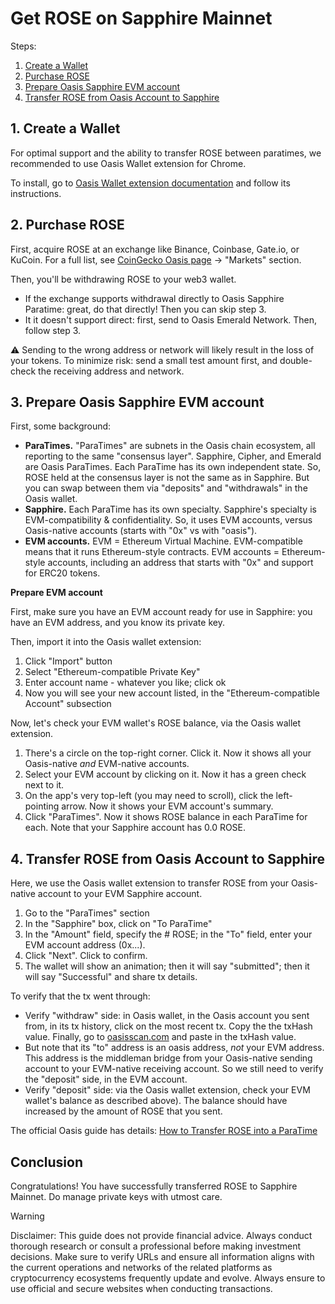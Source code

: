 # Get ROSE on Sapphire Mainnet

Steps:

1. [Create a Wallet](#1-create-a-wallet)
2. [Purchase ROSE](#2-purchase-rose)
3. [Prepare Oasis Sapphire EVM account](#3-prepare-oasis-sapphire-evm-account)
4. [Transfer ROSE from Oasis Account to Sapphire](#4-transfer-rose-from-oasis-account-to-sapphire)

## 1. Create a Wallet

For optimal support and the ability to transfer ROSE between paratimes, we recommended to use Oasis Wallet extension for Chrome.

To install, go to [Oasis Wallet extension documentation](https://docs.oasis.io/general/manage-tokens/oasis-wallets/browser-extension/#install-the-oasis-wallet-via-chrome-web-store) and follow its instructions.

## 2. Purchase ROSE

First, acquire ROSE at an exchange like Binance, Coinbase, Gate.io, or KuCoin. For a full list, see [CoinGecko Oasis page](https://www.coingecko.com/en/coins/oasis-network) -> "Markets" section.

Then, you'll be withdrawing ROSE to your web3 wallet.
- If the exchange supports withdrawal directly to Oasis Sapphire Paratime: great, do that directly! Then you can skip step 3. 
- It it doesn't support direct: first, send to Oasis Emerald Network. Then, follow step 3.

⚠️ Sending to the wrong address or network will likely result in the loss of your tokens. To minimize risk: send a small test amount first, and double-check the receiving address and network.

## 3. Prepare Oasis Sapphire EVM account

First, some background:
- **ParaTimes.** "ParaTimes" are subnets in the Oasis chain ecosystem, all reporting to the same "consensus layer". Sapphire, Cipher, and Emerald are Oasis ParaTimes. Each ParaTime has its own independent state. So, ROSE held at the consensus layer is not the same as in Sapphire. But you can swap between them via "deposits" and "withdrawals" in the Oasis wallet.
- **Sapphire.** Each ParaTime has its own specialty. Sapphire's specialty is EVM-compatibility & confidentiality. So, it uses EVM accounts, versus Oasis-native accounts (starts with "0x" vs with "oasis").
- **EVM accounts.** EVM = Ethereum Virtual Machine. EVM-compatible means that it runs Ethereum-style contracts. EVM accounts = Ethereum-style accounts, including an address that starts with "0x" and support for ERC20 tokens.

**Prepare EVM account**

First, make sure you have an EVM account ready for use in Sapphire: you have an EVM address, and you know its private key. 

Then, import it into the Oasis wallet extension:
1. Click "Import" button
2. Select "Ethereum-compatible Private Key"
3. Enter account name - whatever you like; click ok
4. Now you will see your new account listed, in the "Ethereum-compatible Account" subsection

Now, let's check your EVM wallet's ROSE balance, via the Oasis wallet extension.
1. There's a circle on the top-right corner. Click it. Now it shows all your Oasis-native _and_ EVM-native accounts.
2. Select your EVM account by clicking on it. Now it has a green check next to it.
3. On the app's very top-left (you may need to scroll), click the left-pointing arrow. Now it shows your EVM account's summary.
4. Click "ParaTimes". Now it shows ROSE balance in each ParaTime for each. Note that your Sapphire account has 0.0 ROSE.

## 4. Transfer ROSE from Oasis Account to Sapphire

Here, we use the Oasis wallet extension to transfer ROSE from your Oasis-native account to your EVM Sapphire account.

1. Go to the "ParaTimes" section
2. In the "Sapphire" box, click on "To ParaTime"
3. In the "Amount" field, specify the # ROSE; in the "To" field, enter your EVM account address (0x...).
4. Click "Next". Click to confirm.
5. The wallet will show an animation; then it will say "submitted"; then it will say "Successful" and share tx details.

To verify that the tx went through:
- Verify "withdraw" side: in Oasis wallet, in the Oasis account you sent from, in its tx history, click on the most recent tx. Copy the the txHash value. Finally, go to [oasisscan.com](https://www.oasisscan.com/) and paste in the txHash value.
- But note that its "to" address is an oasis address, _not_ your EVM address. This address is the middleman bridge from your Oasis-native sending account to your EVM-native receiving account. So we still need to verify the "deposit" side, in the EVM account.
- Verify "deposit" side: via the Oasis wallet extension, check your EVM wallet's balance as described above). The balance should have increased by the amount of ROSE that you sent.

The official Oasis guide has details: [How to Transfer ROSE into a ParaTime](https://docs.oasis.io/general/manage-tokens/how-to-transfer-rose-into-paratime)


## Conclusion

Congratulations! You have successfully transferred ROSE to Sapphire Mainnet. Do manage private keys with utmost care.

> [!WARNING]
> Disclaimer: This guide does not provide financial advice. Always conduct thorough research or consult a professional before making investment decisions. Make sure to verify URLs and ensure all information aligns with the current operations and networks of the related platforms as cryptocurrency ecosystems frequently update and evolve. Always ensure to use official and secure websites when conducting transactions.
